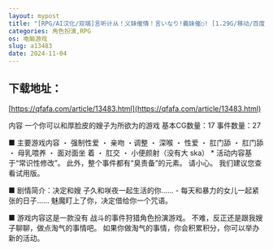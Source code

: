 ```yaml
---
layout: mypost
title: "[RPG/AI汉化/双端]言听计从！义妹催情！言いなり!義妹催○! [1.29G/移动/百度]"
categories: 角色扮演,RPG
os: 电脑游戏
slug: a13483
date: 2024-11-04
---
```


## 下载地址：

[https://qfafa.com/article/13483.html](https://qfafa.com/article/13483.html)

内容
一个你可以和厚脸皮的嫂子为所欲为的游戏
基本CG数量：17
事件数量：27

■ 主要游戏内容
・ 强制性爱
・ 亲吻
・调整
・ 深喉
・ 性爱
・ 肛门舔
・ 肛门舔 ・ 母乳喂养
・ 面对面坐
着 ・ 肛交
・ 小便颜射（没有大 ska）
\* 活动内容基于“常识性修改”。
此外，整个事件都有“臭责备”的元素。
请小心。
我们建议您查看试用版。

■ 剧情简介：决定和嫂
子久和咲夜一起生活的你......
\- 每天和暴力的女儿一起紧张的日子......
魅魔盯上了你，决定借给你一个咒语。

■ 游戏内容这是一款没有
战斗的事件狩猎角色扮演游戏。
不难，反正还是跟我嫂子聊聊，做点淘气的事情吧。
如果你做淘气的事情，你会积累积分，你可以举办新的活动。